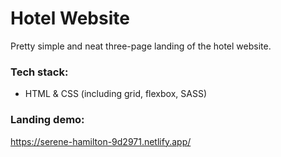 # Hotel Website

Pretty simple and neat three-page landing of the hotel website.

### Tech stack:
- HTML & CSS (including grid, flexbox, SASS)

### Landing demo:
https://serene-hamilton-9d2971.netlify.app/
